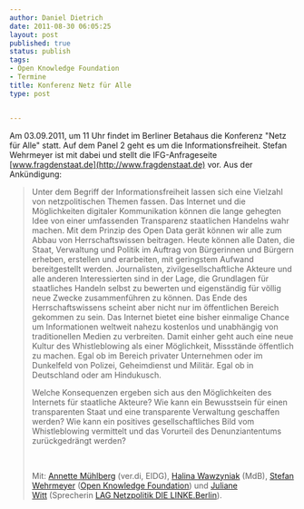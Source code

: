 ```yaml
---
author: Daniel Dietrich
date: 2011-08-30 06:05:25
layout: post
published: true
status: publish
tags:
- Open Knowledge Foundation
- Termine
title: Konferenz Netz für Alle
type: post


---
```


Am 03.09.2011, um 11 Uhr findet im Berliner Betahaus die Konferenz "Netz für Alle" statt. Auf dem Panel 2 geht es um die Informationsfreiheit. Stefan Wehrmeyer ist mit dabei und stellt die IFG-Anfrageseite [www.fragdenstaat.de](http://www.fragdenstaat.de) vor. Aus der Ankündigung:

> Unter dem Begriff der Informationsfreiheit lassen sich eine Vielzahl von netzpolitischen Themen fassen. Das Internet und die Möglichkeiten digitaler Kommunikation können die lange gehegten Idee von einer umfassenden Transparenz staatlichen Handelns wahr machen. Mit dem Prinzip des Open Data gerät können wir alle zum Abbau von Herrschaftswissen beitragen. Heute können alle Daten, die Staat, Verwaltung und Politik im Auftrag von Bürgerinnen und Bürgern erheben, erstellen und erarbeiten, mit geringstem Aufwand bereitgestellt werden. Journalisten, zivilgesellschaftliche Akteure und alle anderen Interessierten sind in der Lage, die Grundlagen für staatliches Handeln selbst zu bewerten und eigenständig für völlig neue Zwecke zusammenführen zu können. Das Ende des Herrschaftswissens scheint aber nicht nur im öffentlichen Bereich gekommen zu sein. Das Internet bietet eine bisher einmalige Chance um Informationen weltweit nahezu kostenlos und unabhängig von traditionellen Medien zu verbreiten. Damit einher geht auch eine neue Kultur des Whistleblowing als einer Möglichkeit, Missstände öffentlich zu machen. Egal ob im Bereich privater Unternehmen oder im Dunkelfeld von Polizei, Geheimdienst und Militär. Egal ob in Deutschland oder am Hindukusch.
> 
> Welche Konsequenzen ergeben sich aus den Möglichkeiten des Internets für staatliche Akteure? Wie kann ein Bewusstsein für einen transparenten Staat und eine transparente Verwaltung geschaffen werden? Wie kann ein positives gesellschaftliches Bild vom Whistleblowing vermittelt und das Vorurteil des Denunziantentums zurückgedrängt werden?
> 
>  
> 
> Mit: [Annette Mühlberg](http://netzfueralle.blog.rosalux.de/referentinnen/annette-muhlberg/) (ver.di, EIDG), [Halina Wawzyniak](http://netzfueralle.blog.rosalux.de/referentinnen/halina-wawzyniak/) (MdB), [Stefan Wehrmeyer](http://netzfueralle.blog.rosalux.de/referentinnen/stefan-wehrmeyer/) ([Open Knowledge Foundation](http://okfn.org/)) und [Juliane Witt](http://netzfueralle.blog.rosalux.de/referentinnen/juliane-witt/) (Sprecherin [LAG Netzpolitik DIE LINKE.Berlin](http://netzpolitik-berlin.linkeblogs.de/)).